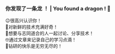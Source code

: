 ### 你发现了一条龙 ！ | You found a dragon ! 🥳
😉很高兴认识你！  
🤩对新鲜的技术充满好奇！  
🫡想要与志同道合的人一起讨论、分享技术！  
🤓通过文章来记录自己的学习点滴！  
🥳钻研的快乐是无穷无尽的！  

<!--
**HappyEpicDragon/HappyEpicDragon** is a ✨ _special_ ✨ repository because its `README.md` (this file) appears on your GitHub profile.

Here are some ideas to get you started:

- 🔭 I’m currently working on ...
- 🌱 I’m currently learning ...
- 👯 I’m looking to collaborate on ...
- 🤔 I’m looking for help with ...
- 💬 Ask me about ...
- 📫 How to reach me: ...
- 😄 Pronouns: ...
- ⚡ Fun fact: ...
-->
